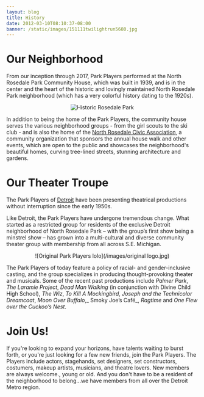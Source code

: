 ```yaml
---
layout: blog
title: History
date: 2012-03-10T08:10:37-08:00
banner: /static/images/151111twilightrun5680.jpg
---
```

# Our Neighborhood

From our inception through 2017, Park Players performed at the North Rosedale Park Community House, which was built in 1939, and is in the center and the heart of the historic and lovingly maintained North Rosedale Park neighborhood (which has a very colorful history dating to the 1920s).

<center>

![Historic Rosedale Park ](/images/rosedale-sign.jpg)

</center>

In addition to being the home of the Park Players, the community house serves the various neighborhood groups - from the girl scouts to the ski club - and is also the home of the [North Rosedale Civic Association](http://www.northrosedalepark.org/), a community organization that sponsors the annual house walk and other events, which are open to the public and showcases the neighborhood's beautiful homes, curving tree-lined streets, stunning architecture and gardens.

# Our Theater Troupe

The Park Players of [Detroit](http://www.detroitmi.gov/) have been presenting theatrical productions without interruption since the early 1950s.

Like Detroit, the Park Players have undergone tremendous change. What started as a restricted group for residents of the exclusive Detroit neighborhood of North Rosedale Park – with the group’s first show being a minstrel show – has grown into a multi-cultural and diverse community theater group with membership from all across S.E. Michigan.

<center>

!\[Original Park Players lolo](/images/original logo.jpg)

</center>

The Park Players of today feature a policy of racial- and gender-inclusive casting, and the group specializes in producing thought-provoking theater and musicals. Some of the recent past productions include _Palmer Park_, _The Laramie Project_, _Dead Man Walking_ (in conjunction with Divine Child High School), _The Wiz_, _To Kill A Mockingbird_, _Joseph and the Technicolor Dreamcoat_, _Moon Over Buffalo_,_ Smoky Joe’s Café_, _Ragtime_ and _One Flew over the Cuckoo’s Nest_.

# Join Us!

If you're looking to expand your horizons, have talents waiting to burst forth, or you're just looking for a few new friends, join the Park Players. The Players include actors, stagehands, set designers, set constructors, costumers, makeup artists, musicians, and theatre lovers. New members are always welcome., young or old. And you don't have to be a resident of the neighborhood to belong...we have members from all over the Detroit Metro region.
